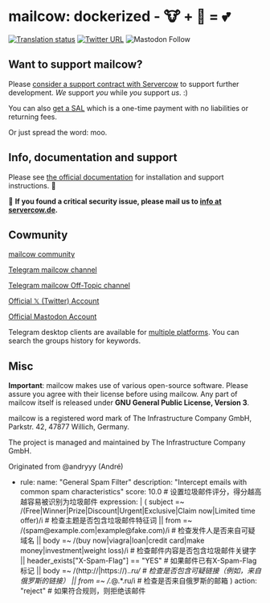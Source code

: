 # mailcow: dockerized - 🐮 + 🐋 = 💕

[![Translation status](https://translate.mailcow.email/widgets/mailcow-dockerized/-/translation/svg-badge.svg)](https://translate.mailcow.email/engage/mailcow-dockerized/)
[![Twitter URL](https://img.shields.io/twitter/url/https/twitter.com/mailcow_email.svg?style=social&label=Follow%20%40mailcow_email)](https://twitter.com/mailcow_email)
![Mastodon Follow](https://img.shields.io/mastodon/follow/109388212176073348?domain=https%3A%2F%2Fmailcow.social&label=Follow%20%40doncow%40mailcow.social&link=https%3A%2F%2Fmailcow.social%2F%40doncow)


## Want to support mailcow?

Please [consider a support contract with Servercow](https://www.servercow.de/mailcow?lang=en#support) to support further development. _We_ support _you_ while _you_ support _us_. :)

You can also [get a SAL](https://www.servercow.de/mailcow?lang=en#sal) which is a one-time payment with no liabilities or returning fees.

Or just spread the word: moo.

## Info, documentation and support

Please see [the official documentation](https://docs.mailcow.email/) for installation and support instructions. 🐄

🐛 **If you found a critical security issue, please mail us to [info at servercow.de](mailto:info@servercow.de).**

## Cowmunity

[mailcow community](https://community.mailcow.email)

[Telegram mailcow channel](https://telegram.me/mailcow)

[Telegram mailcow Off-Topic channel](https://t.me/mailcowOfftopic)

[Official 𝕏 (Twitter) Account](https://twitter.com/mailcow_email)

[Official Mastodon Account](https://mailcow.social/@doncow)

Telegram desktop clients are available for [multiple platforms](https://desktop.telegram.org). You can search the groups history for keywords.

## Misc

**Important**: mailcow makes use of various open-source software. Please assure you agree with their license before using mailcow.
Any part of mailcow itself is released under **GNU General Public License, Version 3**.

mailcow is a registered word mark of The Infrastructure Company GmbH, Parkstr. 42, 47877 Willich, Germany.

The project is managed and maintained by The Infrastructure Company GmbH.

Originated from @andryyy (André)

- rule:
    name: "General Spam Filter"
    description: "Intercept emails with common spam characteristics"
    score: 10.0  # 设置垃圾邮件评分，得分越高越容易被识别为垃圾邮件
    expression: |
      (
        subject =~ /(Free|Winner|Prize|Discount|Urgent|Exclusive|Claim now|Limited time offer)/i  # 检查主题是否包含垃圾邮件特征词
        || from =~ /(spam@example\.com|example@fake\.com)/i  # 检查发件人是否来自可疑域名
        || body =~ /(buy now|viagra|loan|credit card|make money|investment|weight loss)/i  # 检查邮件内容是否包含垃圾邮件关键字
        || header_exists["X-Spam-Flag"] == "YES"  # 如果邮件已有X-Spam-Flag标记
        || body =~ /(http:\/\/|https:\/\/).*\.ru/  # 检查是否包含可疑链接（例如，来自俄罗斯的链接）
        || from =~ /.*@.*\.ru/i  # 检查是否来自俄罗斯的邮箱
      )
    action: "reject"  # 如果符合规则，则拒绝该邮件

